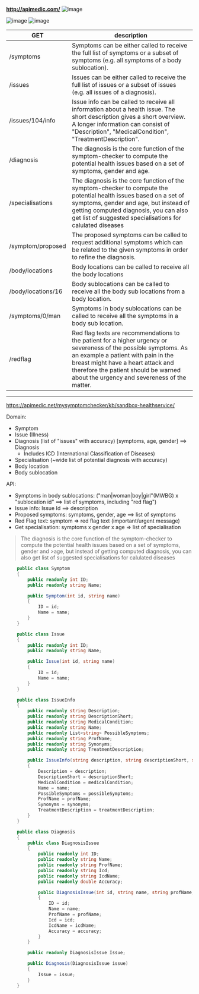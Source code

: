 **http://apimedic.com/**
![image](https://cloud.githubusercontent.com/assets/1849690/22407188/6a6a6370-e66a-11e6-9c4f-29fb99879bc6.png)

![image](https://cloud.githubusercontent.com/assets/1849690/22407517/833e35e2-e670-11e6-818c-e3b54c507f90.png)
![image](https://cloud.githubusercontent.com/assets/1849690/22407518/89af0f3c-e670-11e6-8ba9-f8d1363a1e28.png)

GET|description
----|-------------
/symptoms | Symptoms can be either called to receive the full list of symptoms or a subset of symptoms (e.g. all symptoms of a body sublocation).
/issues | Issues can be either called to receive the full list of issues or a subset of issues (e.g. all issues of a diagnosis).
/issues/104/info | Issue info can be called to receive all information about a health issue. The short description gives a short overview. A longer information can consist of "Description", "MedicalCondition", "TreatmentDescription".
/diagnosis | The diagnosis is the core function of the symptom-checker to compute the potential health issues based on a set of symptoms, gender and age.
/specialisations | The diagnosis is the core function of the symptom-checker to compute the potential health issues based on a set of symptoms, gender and age, but instead of getting computed diagnosis, you can also get list of suggested specialisations for calulated diseases
/symptom/proposed | The proposed symptoms can be called to request additional symptoms which can be related to the given symptoms in order to refine the diagnosis.
/body/locations | Body locations can be called to receive all the body locations
/body/locations/16 | Body sublocations can be called to receive all the body sub locations from a body location.
/symptoms/0/man | Symptoms in body sublocations can be called to receive all the symptoms in a body sub location.
/redflag | Red flag texts are recommendations to the patient for a higher urgency or severeness of the possible symptoms. As an example a patient with pain in the breast might have a heart attack and therefore the patient should be warned about the urgency and severeness of the matter.
------------


https://apimedic.net/mysymptomchecker/kb/sandbox-healthservice/

Domain:

* Symptom
* Issue (Illness)
* Diagnosis (list of "issues" with accuracy)  [symptoms, age, gender] ==> Diagnosis
  * Includes ICD (International Classification of Diseases)
* Specialisation (~wide list of potential diagnosis with accuracy)
* Body location
* Body sublocation

API:

* Symptoms in body sublocations: ("man|woman|boy|girl"(MWBG) x "sublocation id" ==> list of symptoms, including "red flag")
* Issue info: Issue Id ==> description
* Proposed symptoms: symptoms, gender, age ==> list of symptoms
* Red Flag text: symptom => red flag text (important/urgent message)
* Get specialisation: symptoms x gender x age => list of specialisation

>The diagnosis is the core function of the symptom-checker to compute the potential health issues based on a set of symptoms, gender and >age, but instead of getting computed diagnosis, you can also get list of suggested specialisations for calulated diseases

```c#
    public class Symptom
    {
        public readonly int ID;
        public readonly string Name;

        public Symptom(int id, string name)
        {
            ID = id;
            Name = name;
        }
    }
```

```c#
    public class Issue
    {
        public readonly int ID;
        public readonly string Name;

        public Issue(int id, string name)
        {
            ID = id;
            Name = name;
        }
    }
```
```c#
    public class IssueInfo
    {
        public readonly string Description;
        public readonly string DescriptionShort;
        public readonly string MedicalCondition;
        public readonly string Name;
        public readonly List<string> PossibleSymptoms;
        public readonly string ProfName;
        public readonly string Synonyms;
        public readonly string TreatmentDescription;

        public IssueInfo(string description, string descriptionShort, string medicalCondition, string name, List<string> possibleSymptoms, string profName, string synonyms, string treatmentDescription)
        {
            Description = description;
            DescriptionShort = descriptionShort;
            MedicalCondition = medicalCondition;
            Name = name;
            PossibleSymptoms = possibleSymptoms;
            ProfName = profName;
            Synonyms = synonyms;
            TreatmentDescription = treatmentDescription;
        }
    }
```

```c#
    public class Diagnosis
    {
        public class DiagnosisIssue
        {
            public readonly int ID;
            public readonly string Name;
            public readonly string ProfName;
            public readonly string Icd;
            public readonly string IcdName;
            public readonly double Accuracy;

            public DiagnosisIssue(int id, string name, string profName, string icd, string icdName, double accuracy)
            {
                ID = id;
                Name = name;
                ProfName = profName;
                Icd = icd;
                IcdName = icdName;
                Accuracy = accuracy;
            }
        }

        public readonly DiagnosisIssue Issue;

        public Diagnosis(DiagnosisIssue issue)
        {
            Issue = issue;
        }
    }
```
